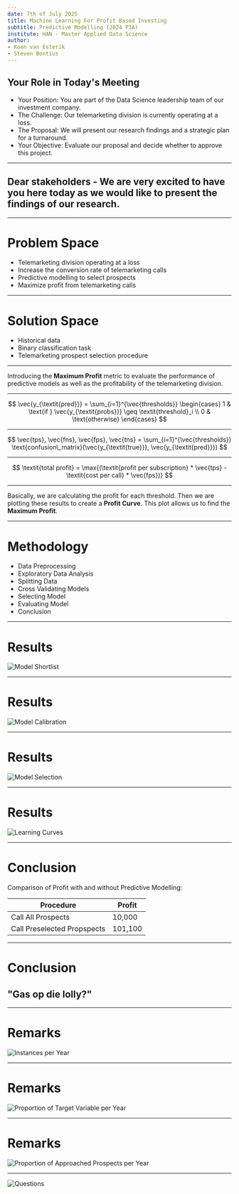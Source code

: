 ```yaml
---
date: 7th of July 2025
title: Machine Learning For Profit Based Investing
subtitle: Predictive Modelling (2024 P3A)
institute: HAN - Master Applied Data Science
author:
- Koen van Esterik
- Steven Bontius
---
```


## Your Role in Today's Meeting

- Your Position: You are part of the Data Science leadership team of our investment company.
- The Challenge: Our telemarketing division is currently operating at a loss.
- The Proposal: We will present our research findings and a strategic plan for a turnaround.
- Your Objective: Evaluate our proposal and decide whether to approve this project.

---

## Dear stakeholders - We are very excited to have you here today as we would like to present the findings of our research.

---

# Problem Space

- Telemarketing division operating at a loss
- Increase the conversion rate of telemarketing calls
- Predictive modelling to select prospects
- Maximize profit from telemarketing calls

---

# Solution Space

- Historical data
- Binary classification task
- Telemarketing prospect selection procedure

---

Introducing the **Maximum Profit** metric to evaluate the performance of predictive models as well as the profitability of the telemarketing division.

---

$$
\vec{y_{\textit{pred}}} = \sum_{i=1}^{\vec{thresholds}} \begin{cases} 
1 & \text{if } \vec{y_{\textit{probs}}} \geq \textit{threshold}_i \\ 
0 & \text{otherwise} 
\end{cases}
$$

---

$$
\vec{tps}, \vec{fns}, \vec{fps}, \vec{tns} = \sum_{i=1}^{\vec{thresholds}} \text{confusion\_matrix}(\vec{y_{\textit{true}}}, \vec{y_{\textit{pred}}})
$$

---

$$
\textit{total profit} = \max{(\textit{profit per subscription} * \vec{tps} - \textit{cost per call} * \vec{fps})}
$$

---

Basically, we are calculating the profit for each threshold. Then we are plotting these results to create a **Profit Curve**. This plot allows us to find the **Maximum Profit**.

---

# Methodology

- Data Preprocessing
- Exploratory Data Analysis
- Splitting Data
- Cross Validating Models
- Selecting Model
- Evaluating Model
- Conclusion

---

# Results

![Model Shortlist](presentation-model-shortlist.png)

---

# Results

![Model Calibration](presentation-model-calibration.png)

---

# Results

![Model Selection](presentation-model-selection.png)

---

# Results

![Learning Curves](presentation-learning-curves.png)

---

# Conclusion

Comparison of Profit with and without Predictive Modelling:

| Procedure                   | Profit  |
| --------------------------- | ------- |
| Call All Prospects          | 10,000  |
| Call Preselected Propspects | 101,100 |

---

# Conclusion

## "Gas op die lolly?"

---

# Remarks

![Instances per Year](number-of-instances-per-year.png)

---

# Remarks

![Proportion of Target Variable per Year](proportion-of-target-variable-per-year.png)

---

# Remarks

![Proportion of Approached Prospects per Year](proportion-of-approached-prospects-per-year.png)

---

![Questions](questions.png)